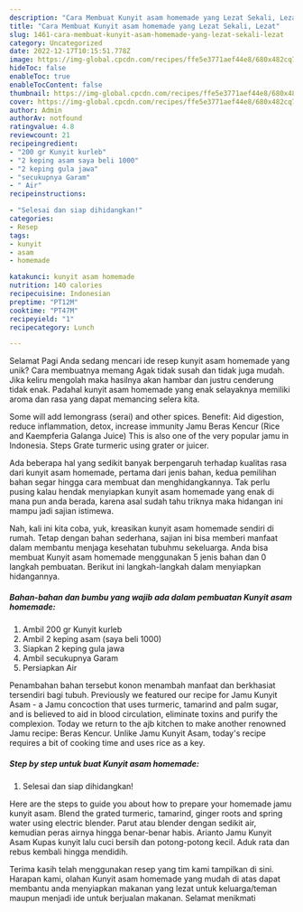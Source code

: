 ```yaml
---
description: "Cara Membuat Kunyit asam homemade yang Lezat Sekali, Lezat"
title: "Cara Membuat Kunyit asam homemade yang Lezat Sekali, Lezat"
slug: 1461-cara-membuat-kunyit-asam-homemade-yang-lezat-sekali-lezat
category: Uncategorized
date: 2022-12-17T10:15:51.778Z
image: https://img-global.cpcdn.com/recipes/ffe5e3771aef44e8/680x482cq70/kunyit-asam-homemade-foto-resep-utama.jpg
hideToc: false
enableToc: true
enableTocContent: false
thumbnail: https://img-global.cpcdn.com/recipes/ffe5e3771aef44e8/680x482cq70/kunyit-asam-homemade-foto-resep-utama.jpg
cover: https://img-global.cpcdn.com/recipes/ffe5e3771aef44e8/680x482cq70/kunyit-asam-homemade-foto-resep-utama.jpg
author: Admin
authorAv: notfound
ratingvalue: 4.8
reviewcount: 21
recipeingredient:
- "200 gr Kunyit kurleb"
- "2 keping asam saya beli 1000"
- "2 keping gula jawa"
- "secukupnya Garam"
- " Air"
recipeinstructions:

- "Selesai dan siap dihidangkan!"
categories:
- Resep
tags:
- kunyit
- asam
- homemade

katakunci: kunyit asam homemade 
nutrition: 140 calories
recipecuisine: Indonesian
preptime: "PT12M"
cooktime: "PT47M"
recipeyield: "1"
recipecategory: Lunch

---
```



Selamat Pagi Anda sedang mencari ide resep kunyit asam homemade yang unik? Cara membuatnya memang Agak tidak susah dan tidak juga mudah. Jika keliru mengolah maka hasilnya akan hambar dan justru cenderung tidak enak. Padahal kunyit asam homemade yang enak selayaknya memiliki aroma dan rasa yang dapat memancing selera kita.


Some will add lemongrass (serai) and other spices. Benefit: Aid digestion, reduce inflammation, detox, increase immunity Jamu Beras Kencur (Rice and Kaempferia Galanga Juice) This is also one of the very popular jamu in Indonesia. Steps Grate turmeric using grater or juicer.

Ada beberapa hal yang sedikit banyak berpengaruh terhadap kualitas rasa dari kunyit asam homemade, pertama dari jenis bahan, kedua pemilihan bahan segar hingga cara membuat dan menghidangkannya. Tak perlu pusing kalau hendak menyiapkan kunyit asam homemade yang enak di mana pun anda berada, karena asal sudah tahu triknya maka hidangan ini mampu jadi sajian istimewa.


Nah, kali ini kita coba, yuk, kreasikan kunyit asam homemade sendiri di rumah. Tetap dengan bahan sederhana, sajian ini bisa memberi manfaat dalam membantu menjaga kesehatan tubuhmu sekeluarga. Anda bisa membuat Kunyit asam homemade menggunakan 5 jenis bahan dan 0 langkah pembuatan. Berikut ini langkah-langkah dalam menyiapkan hidangannya.

<!--inarticleads1-->

##### Bahan-bahan dan bumbu yang wajib ada dalam pembuatan Kunyit asam homemade:

1. Ambil 200 gr Kunyit kurleb
1. Ambil 2 keping asam (saya beli 1000)
1. Siapkan 2 keping gula jawa
1. Ambil secukupnya Garam
1. Persiapkan  Air


Penambahan bahan tersebut konon menambah manfaat dan berkhasiat tersendiri bagi tubuh. Previously we featured our recipe for Jamu Kunyit Asam - a Jamu concoction that uses turmeric, tamarind and palm sugar, and is believed to aid in blood circulation, eliminate toxins and purify the complexion. Today we return to the ajb kitchen to make another renowned Jamu recipe: Beras Kencur. Unlike Jamu Kunyit Asam, today&#39;s recipe requires a bit of cooking time and uses rice as a key. 

<!--inarticleads2-->

##### Step by step untuk buat Kunyit asam homemade:


1. Selesai dan siap dihidangkan!

Here are the steps to guide you about how to prepare your homemade jamu kunyit asam. Blend the grated turmeric, tamarind, ginger roots and spring water using electric blender. Parut atau blender dengan sedikit air, kemudian peras airnya hingga benar-benar habis. Arianto Jamu Kunyit Asam Kupas kunyit lalu cuci bersih dan potong-potong kecil. Aduk rata dan rebus kembali hingga mendidih. 

Terima kasih telah menggunakan resep yang tim kami tampilkan di sini. Harapan kami, olahan Kunyit asam homemade yang mudah di atas dapat membantu anda menyiapkan makanan yang lezat untuk keluarga/teman maupun menjadi ide untuk berjualan makanan. Selamat menikmati
